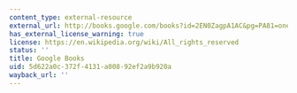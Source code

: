 ```yaml
---
content_type: external-resource
external_url: http://books.google.com/books?id=2EN0ZagpA1AC&pg=PA81=onepage
has_external_license_warning: true
license: https://en.wikipedia.org/wiki/All_rights_reserved
status: ''
title: Google Books
uid: 5d622a0c-372f-4131-a008-92ef2a9b920a
wayback_url: ''
---
```

